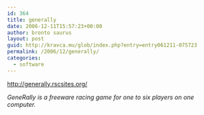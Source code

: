 ```yaml
---
id: 364
title: generally
date: 2006-12-11T15:57:23+00:00
author: bronto saurus
layout: post
guid: http://kravca.mu/glob/index.php?entry=entry061211-075723
permalink: /2006/12/generally/
categories:
  - software
---
```

<a href="http://generally.rscsites.org/" target="_blank" >http://generally.rscsites.org/</a>

_GeneRally is a freeware racing game for one to six players on one computer._